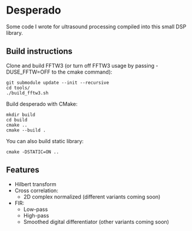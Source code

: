 # Desperado
Some code I wrote for ultrasound processing compiled into this small DSP library.

## Build instructions
Clone and build FFTW3 (or turn off FFTW3 usage by passing -DUSE_FFTW=OFF to the cmake command):

```shell
git submodule update --init --recursive
cd tools/
./build_fftw3.sh
```

Build desperado with CMake:
```shell
mkdir build
cd build
cmake ..
cmake --build .
```

You can also build static library:
```
cmake -DSTATIC=ON ..
```

## Features
* Hilbert transform
* Cross correlation:
  * 2D complex normalized (different variants coming soon)
* FIR:
  * Low-pass
  * High-pass
  * Smoothed digital differentiator (other variants coming soon)
